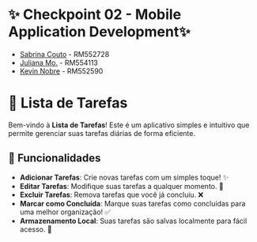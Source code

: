# ✨ Checkpoint 02 - 		Mobile Application Development✨

- [Sabrina Couto](https://github.com/sabrinacouto) - RM552728 
- [Juliana Mo.](https://github.com/julianamo93) - RM554113 
- [Kevin Nobre](https://github.com/KevinNobre) - RM552590 

# 📝 Lista de Tarefas

Bem-vindo à **Lista de Tarefas**! Este é um aplicativo simples e intuitivo que permite gerenciar suas tarefas diárias de forma eficiente. 

## 🚀 Funcionalidades

- **Adicionar Tarefas**: Crie novas tarefas com um simples toque! ✨
- **Editar Tarefas**: Modifique suas tarefas a qualquer momento. 🔄
- **Excluir Tarefas**: Remova tarefas que você já concluiu. ❌
- **Marcar como Concluída**: Marque suas tarefas como concluídas para uma melhor organização! ✅
- **Armazenamento Local**: Suas tarefas são salvas localmente para fácil acesso. 💾
